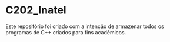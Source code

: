# C202_Inatel
Este repositório foi criado com a intenção de armazenar todos os programas de C++ criados para fins acadêmicos.
